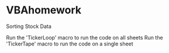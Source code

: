 # VBAhomework
Sorting Stock Data

Run the 'TickerLoop' macro to run the code on all sheets
Run the 'TickerTape' macro to run the code on a single sheet
